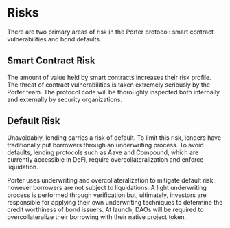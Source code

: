 # Risks

There are two primary areas of risk in the Porter protocol: smart contract vulnerabilities and bond defaults.

## Smart Contract Risk

The amount of value held by smart contracts increases their risk profile. The threat of contract vulnerabilities is taken extremely seriously by the Porter team. The protocol code will be thoroughly inspected both internally and externally by security organizations.

## Default Risk

Unavoidably, lending carries a risk of default. To limit this risk, lenders have traditionally put borrowers through an underwriting process. To avoid defaults, lending protocols such as Aave and Compound, which are currently accessible in DeFi, require overcollateralization and enforce liquidation.&#x20;

Porter uses underwriting and overcollateralization to mitigate default risk, however borrowers are not subject to liquidations. A light underwriting process is performed through verification but, ultimately, investors are responsible for applying their own underwriting techniques to determine the credit worthiness of bond issuers. At launch, DAOs will be required to overcollateralize their borrowing with their native project token.
